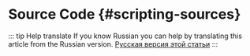 # Source Code {#scripting-sources}

::: tip Help translate
If you know Russian you can help by translating this article from the Russian version.
[Русская версия этой статьи](/ru/guide/scripting/sources/)
:::
